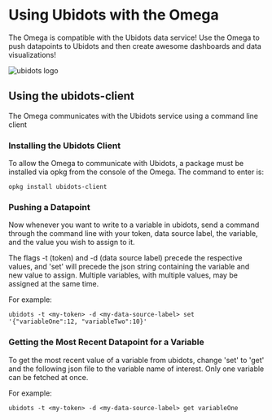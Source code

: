 # Using Ubidots with the Omega

The Omega is compatible with the Ubidots data service! Use the Omega to push datapoints to Ubidots and then create awesome dashboards and data visualizations!

![ubidots logo](http://ubidots.com/img/logocolor.png)

## Using the ubidots-client

The Omega communicates with the Ubidots service using a command line client


### Installing the Ubidots Client

To allow the Omega to communicate with Ubidots, a package must be installed via opkg from the console of the Omega. The command to enter is:

```
opkg install ubidots-client
```


### Pushing a Datapoint

Now whenever you want to write to a variable in ubidots, send a command through the command line with your token, data source label, the variable, and the value you wish to assign to it.

The flags -t (token) and -d (data source label) precede the respective values, and 'set' will precede the json string containing the variable and new value to assign. Multiple variables, with multiple values, may be assigned at the same time.

For example:

```
ubidots -t <my-token> -d <my-data-source-label> set '{"variableOne":12, "variableTwo":10}'
```


### Getting the Most Recent Datapoint for a Variable

To get the most recent value of a variable from ubidots, change 'set' to 'get' and the following json file to the variable name of interest. Only one variable can be fetched at once.

For example:

```
ubidots -t <my-token> -d <my-data-source-label> get variableOne
```
